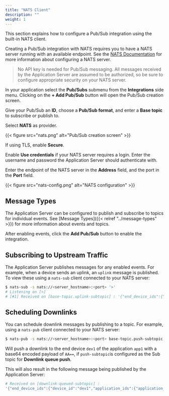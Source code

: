 ```yaml
---
title: "NATS Client"
description: ""
weight: 1
---
```


This section explains how to configure a Pub/Sub integration using the built-in NATS client.

<!--more-->

Creating a Pub/Sub integration with NATS requires you to have a NATS server running with an available endpoint. See the [NATS Documentation](https://docs.nats.io/) for more information about configuring a NATS server.

> No API key is needed for Pub/Sub messaging. All messages received by the Application Server are assumed to be authorized, so be sure to configure appropriate security on your NATS server.

In your application select the **Pub/Subs** submenu from the **Integrations** side menu. Clicking on the **+ Add Pub/Sub** button will open the Pub/Sub creation screen.

Give your Pub/Sub an **ID**, choose a **Pub/Sub format**, and enter a **Base topic** to subscribe or publish to.

Select **NATS** as provider.

{{< figure src="nats.png" alt="Pub/Sub creation screen" >}}

If using TLS, enable **Secure**.

Enable **Use credentials** if your NATS server requires a login. Enter the username and password the Application Server should authenticate with.

Enter the endpoint of the NATS server in the **Address** field, and the port in the **Port** field.

{{< figure src="nats-config.png" alt="NATS configuration" >}}

## Message Types

The Application Server can be configured to publish and subscribe to topics for individual events. See [Message Types]({{< relref "../message-types" >}}) for more information about events and topics.

After enabling events, click the **Add Pub/Sub** button to enable the integration.

## Subscribing to Upstream Traffic

The Application Server publishes messages for any enabled events. For example, when a device sends an uplink, an `uplink` message is published. To view these using a `nats-sub` client connected to your NATS server:

```bash
$ nats-sub -s nats://<server_hostname>:<port> '>'
# Listening on [>]
# [#1] Received on [base-topic.uplink-subtopic] : '{"end_device_ids":{"device_id":"dev1","application_ids":{"application_id":"app1"}, "received_at":"2020-05-12T10:12:42.063941Z","uplink_message":{"session_key_id":"AXIDznz4bnQqtW8T3NsIVg==","f_port":1,"f_cnt":102,"frm_payload":"AQ=="}]}'
```

## Scheduling Downlinks

You can schedule downlink messages by publishing to a topic. For example, using a `nats-pub` client connected to your NATS server:

```bash
$ nats-pub -s nats://<server_hostname>:<port> base-topic.push-subtopic '{"end_device_ids":{"device_id":"dev1","application_ids":{"application_id":"app1"}},"downlinks":[{"f_port":1,"frm_payload":"AA==","priority":"NORMAL"}]}'
```

Will push a downlink to the end device `dev1` of the application `app1` with a base64 encoded payload of `AA==`, if ```push-subtopic```is configured as the Sub topic for **Downlink queue push**.

This will also result in the following message being published by the Application Server:

```bash
# Received on [downlink-queued-subtopic] : 
'{"end_device_ids":{"device_id":"dev1","application_ids":{"application_id":"app1"}},"correlation_ids":["as:downlink:01DAVNFG65NAMC5DMX0GFJ8CSK"],"downlink_queued":{"f_port":1,"frm_payload":"AQ==","priority":"NORMAL","correlation_ids":["as:downlink:01DAVNFG65NAMC5DMX0GFJ8CSK"]}}'
```
